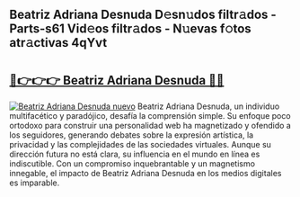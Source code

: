 ## Beatriz Adriana Desnuda D𝚎sn𝚞dos filtr𝚊dos - Parts-s61 Vid𝚎os filtr𝚊dos - N𝚞evas f𝚘tos atr𝚊ctivas 4qYvt

# <h2><a href="http://mbdwlgj.tromn.icu/?c=Beatriz+Adriana+Desnuda">🔗👉👉👉 Beatriz Adriana Desnuda 🔗🔗</a></h2>

[![Beatriz Adriana Desnuda nuevo](https://i.imgur.com/pEAQMta.gif)](http://mbdwlgj.tromn.icu/?c=Beatriz+Adriana+Desnuda)
Beatriz Adriana Desnuda, un individuo multifacético y paradójico, desafía la comprensión simple. Su enfoque poco ortodoxo para construir una personalidad web ha magnetizado y ofendido a los seguidores, generando debates sobre la expresión artística, la privacidad y las complejidades de las sociedades virtuales. Aunque su dirección futura no está clara, su influencia en el mundo en línea es indiscutible. Con un compromiso inquebrantable y un magnetismo innegable, el impacto de Beatriz Adriana Desnuda en los medios digitales es imparable.
